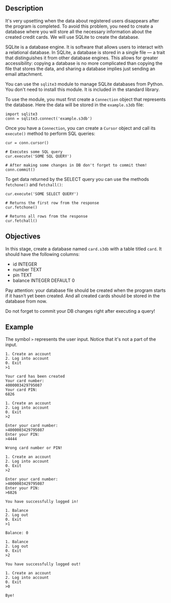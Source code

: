 <h2> Description</h2>

<p>It's very upsetting when the data about registered users disappears after the program is completed. To avoid this problem, you need to create a database where you will store all the necessary information about the created credit cards. We will use SQLite to create the database.</p>

<p>SQLite is a database engine. It is software that allows users to interact with a relational database. In SQLite, a database is stored in a single file — a trait that distinguishes it from other database engines. This allows for greater accessibility: copying a database is no more complicated than copying the file that stores the data, and sharing a database implies just sending an email attachment.</p>

<p>You can use the <code class="language-java">sqlite3</code> module to manage SQLite databases from Python. You don't need to install this module. It is included in the standard library.</p>

<p>To use the module, you must first create a <code class="language-java">Connection</code> object that represents the database. Here the data will be stored in the <code class="language-java">example.s3db</code> file:</p>

<pre><code class="language-java">import sqlite3
conn = sqlite3.connect('example.s3db')</code></pre>

<p>Once you have a <code class="language-java">Connection</code>, you can create a <code class="language-java">Cursor</code> object and call its <code class="language-java">execute()</code> method to perform SQL queries:</p>

<pre><code class="language-python">cur = conn.cursor()

# Executes some SQL query
cur.execute('SOME SQL QUERY')

# After making some changes in DB don't forget to commit them!
conn.commit()</code></pre>

<p>To get data returned by the SELECT query you can use the methods <code class="language-java">fetchone()</code> and <code class="language-java">fetchall()</code>:</p>

<pre><code class="language-python">cur.execute('SOME SELECT QUERY')

# Returns the first row from the response
cur.fetchone()

# Returns all rows from the response
cur.fetchall()</code></pre>

<h2>Objectives</h2>

<p>In this stage, create a database named <code class="language-java">card.s3db</code> with a table titled <code class="language-java">card</code>. It should have the following columns:</p>

<ul>
	<li>id INTEGER</li>
	<li>number TEXT</li>
	<li>pin TEXT</li>
	<li>balance INTEGER DEFAULT 0</li>
</ul>

<p>Pay attention: your database file should be created when the program starts if it hasn’t yet been created. And all created cards should be stored in the database from now.</p>

<p><div class="alert alert-primary">Do not forget to commit your DB changes right after executing a query!</div></p>

<h2>Example</h2>

<p>The symbol <code class="language-java">&gt;</code> represents the user input. Notice that it's not a part of the input.</p>

<pre><code class="language-no-highlight">1. Create an account
2. Log into account
0. Exit
&gt;1

Your card has been created
Your card number:
4000003429795087
Your card PIN:
6826

1. Create an account
2. Log into account
0. Exit
&gt;2

Enter your card number:
&gt;4000003429795087
Enter your PIN:
&gt;4444

Wrong card number or PIN!

1. Create an account
2. Log into account
0. Exit
&gt;2

Enter your card number:
&gt;4000003429795087
Enter your PIN:
&gt;6826

You have successfully logged in!

1. Balance
2. Log out
0. Exit
&gt;1

Balance: 0

1. Balance
2. Log out
0. Exit
&gt;2

You have successfully logged out!

1. Create an account
2. Log into account
0. Exit
&gt;0

Bye!
</code></pre>
